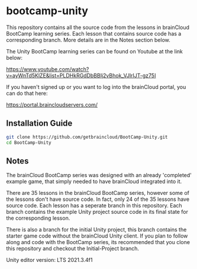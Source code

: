 # bootcamp-unity

This repository contains all the source code from the lessons in brainCloud BootCamp learning series. Each lesson that contains source code has a corresponding branch. More details are in the Notes section below.

The Unity BootCamp learning series can be found on Youtube at the link below:

https://www.youtube.com/watch?v=ayWnTd5KlZE&list=PLDHkRGdDbBBIj2vBhok_VJlrIJT-gz75I


If you haven't signed up or you want to log into the brainCloud portal, you can do that here:

https://portal.braincloudservers.com/


## Installation Guide

```bash
git clone https://github.com/getbraincloud/BootCamp-Unity.git
cd BootCamp-Unity
```

## Notes

The brainCloud BootCamp series was designed with an already 'completed' example game, that simply needed to have brainCloud integrated into it.

There are 35 lessons in the brainCloud BootCamp series, however some of the lessons don't have source code. In fact, only 24 of the 35 lessons have source code. Each lesson has a seperate branch in this repository. Each branch contains the example Unity project source code in its final state for the corresponding lesson. 

There is also a branch for the initial Unity project, this branch contains the starter game code without the brainCloud Unity client. If you plan to follow along and code with the BootCamp series, its recommended that you clone this repository and checkout the Initial-Project branch.

Unity editor version: LTS 2021.3.4f1
